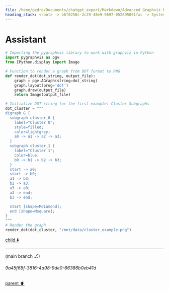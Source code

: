 ```yaml
---
file: /home/pedro/Documents/chatgpt_export/Markdown/Advanced Graphviz Features Demo.md
heading_stack: <root> -> b6f0250c-2c29-48e9-9697-052895061fac -> System -> c0382b3d-5622-418c-82c6-9718652426a2 -> System -> aaa25ba6-dd5e-4b1d-a80b-8cfeb32cd076 -> User -> 2dfbde17-251d-4960-802d-72d431931ba2 -> Assistant -> aaa29eee-17fd-487c-9deb-9b0f300cc79d -> User -> 899b2696-4470-4399-bbbf-d405265e6076 -> Assistant -> 1. Cluster Subgraphs -> aaa2a038-fe85-4b61-ac93-315b624f7960 -> User -> 247dcca5-8dcd-41d5-99b5-0f9c27db63cd -> Assistant
---
```

# Assistant

```python
# Importing the pygraphviz library to work with graphviz in Python
import pygraphviz as pgv
from IPython.display import Image

# Function to render a graph from DOT format to PNG
def render_dot(dot_string, output_file):
    graph = pgv.AGraph(string=dot_string)
    graph.layout(prog='dot')
    graph.draw(output_file)
    return Image(output_file)

# Initialize DOT string for the first example: Cluster Subgraphs
dot_cluster = """
digraph G {
  subgraph cluster_0 {
    label="Cluster 0";
    style=filled;
    color=lightgrey;
    a0 -> a1 -> a2 -> a3;
  }
  subgraph cluster_1 {
    label="Cluster 1";
    color=blue;
    b0 -> b1 -> b2 -> b3;
  }
  start -> a0;
  start -> b0;
  a1 -> b3;
  b2 -> a3;
  a3 -> a0;
  a3 -> end;
  b3 -> end;

  start [shape=Mdiamond];
  end [shape=Msquare];
}
"""
# Render the graph
render_dot(dot_cluster, "/mnt/data/cluster_example.png")
```

[child ⬇️](#9a45f68f-3816-4a98-9de0-66386b0eb41d)

---

(main branch ⎇)
###### 9a45f68f-3816-4a98-9de0-66386b0eb41d
[parent ⬆️](#247dcca5-8dcd-41d5-99b5-0f9c27db63cd)
